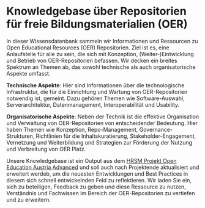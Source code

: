 # Knowledgebase über Repositorien für freie Bildungsmaterialien (OER) 

In dieser Wissensdatenbank sammeln wir Informationen und Ressourcen zu Open Educational Resources (OER) Repositorien. Ziel ist es, eine Anlaufstelle für alle zu sein, die sich mit Konzeption, (Weiter-)Eintwicklung und Betrieb von OER-Repositorien befassen. Wir decken ein breites Spektrum an Themen ab, das sowohl technische als auch organisatorische Aspekte umfasst.

**Technische Aspekte**: Hier sind Informationen über die technologische Infrastruktur, die für die Einrichtung und Wartung von OER-Repositorien notwendig ist, gemeint. Dazu gehören Themen wie Software-Auswahl, Serverarchitektur, Datenmanagement, Interoperabilität und Usability.

**Organisatorische Aspekte**: Neben der Technik ist die effektive Organisation und Verwaltung von OER-Repositorien von entscheidender Bedeutung. Hier haben Themen wie Konzeption, Repo-Management, Governance-Strukturen, Richtlinien für die Inhaltskuratierung, Stakeholder-Engagement, Vernetzung und Weiterbildung und Strategien zur Förderung der Nutzung und Verbreitung von OER Platz. 

Unsere Knowledgebase ist ein Output aus dem [HRSM Projekt Open Education Austria Advanced](https://www.openeducation.at) und soll auch nach Projektende aktualisiert und erweitert werdeb, um die neuesten Entwicklungen und Best Practices in diesem sich schnell entwickelnden Feld zu reflektieren. Wir laden Sie ein, sich zu beteiligen, Feedback zu geben und diese Ressource zu nutzen, Verständnis und Fachwissen im Bereich der OER-Repositorien zu vertiefen und zu erweitern.
